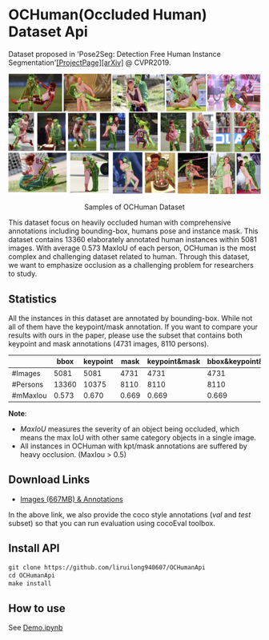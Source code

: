 # OCHuman(Occluded Human) Dataset Api

Dataset proposed in 'Pose2Seg: Detection Free Human Instance Segmentation'[[ProjectPage]](http://www.liruilong.cn/Pose2Seg/index.html)[[arXiv]](https://arxiv.org/abs/1803.10683) @ CVPR2019. 

<div align="center">
<img src="figures/dataset.jpg" width="1000px"/>
<p> Samples of OCHuman Dataset</p>
</div>

This dataset focus on heavily occluded human with comprehensive annotations including bounding-box, humans pose and instance mask. This dataset contains 13360 elaborately annotated human instances within 5081 images. With average 0.573 MaxIoU of each person, OCHuman is the most complex and challenging dataset related to human. Through this dataset, we want to emphasize occlusion as a challenging problem for researchers to study.


## Statistics

All the instances in this dataset are annotated by bounding-box. While not all of them have the
keypoint/mask annotation. If you want to compare your results with ours in the paper, please use the subset
that contains both keypoint and mask annotations (4731 images, 8110 persons).

|          | bbox  | keypoint | mask | keypoint&mask | bbox&keypoint&mask|
| ------   | ----- | ----- | ----- | ----- | ----- |
| #Images  | 5081  | 5081  | 4731  | 4731  | 4731  |
| #Persons | 13360 | 10375 | 8110  | 8110  | 8110  |
| #mMaxIou | 0.573 | 0.670 | 0.669 | 0.669 | 0.669 |

**Note**: 
- *MaxIoU* measures the severity of an object being occluded, which means the max IoU with other same category objects in a single image.
- All instances in OCHuman with kpt/mask annotations are suffered by heavy occlusion. (MaxIou > 0.5)

## Download Links

- [Images (667MB) & Annotations](https://cg.cs.tsinghua.edu.cn/dataset/form.html?dataset=ochuman)

In the above link, we also provide the coco style annotations (*val* and *test* subset) so that you can run evaluation using cocoEval toolbox.

## Install API 
```
git clone https://github.com/liruilong940607/OCHumanApi
cd OCHumanApi
make install
```

## How to use
See [Demo.ipynb](Demo.ipynb)
